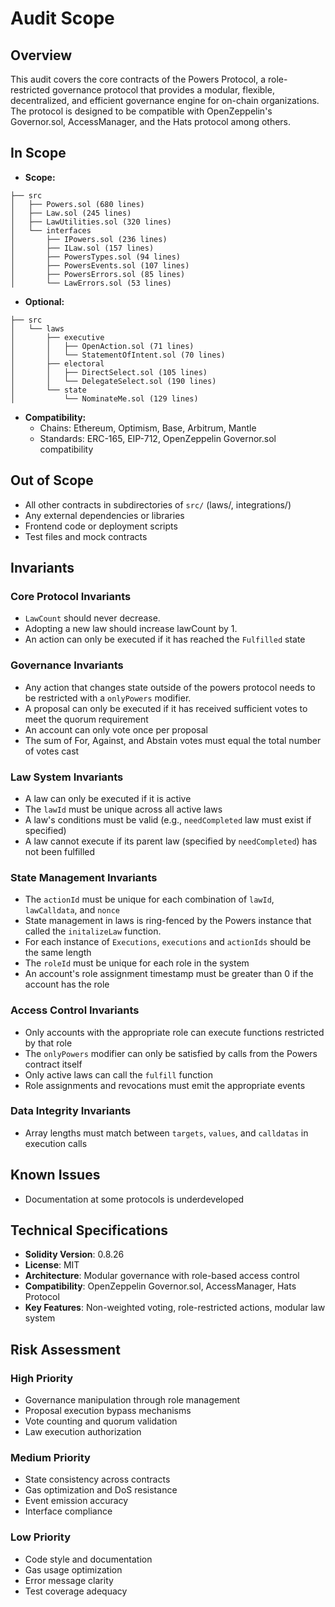 # Audit Scope

## Overview

This audit covers the core contracts of the Powers Protocol, a role-restricted governance protocol that provides a modular, flexible, decentralized, and efficient governance engine for on-chain organizations. The protocol is designed to be compatible with OpenZeppelin's Governor.sol, AccessManager, and the Hats protocol among others.

## In Scope

* **Scope:**

```
├── src
│   ├── Powers.sol (680 lines)
│   ├── Law.sol (245 lines)
│   ├── LawUtilities.sol (320 lines)
│   └── interfaces
│       ├── IPowers.sol (236 lines)
│       ├── ILaw.sol (157 lines)
│       ├── PowersTypes.sol (94 lines)
│       ├── PowersEvents.sol (107 lines)
│       ├── PowersErrors.sol (85 lines)
│       └── LawErrors.sol (53 lines)
```


* **Optional:**

```
├── src
│   └── laws
│       ├── executive
│       │   ├── OpenAction.sol (71 lines)
│       │   └── StatementOfIntent.sol (70 lines)
│       ├── electoral
│       │   ├── DirectSelect.sol (105 lines)
│       │   └── DelegateSelect.sol (190 lines)
│       └── state
│           └── NominateMe.sol (129 lines)
```

* **Compatibility:**
  * Chains: Ethereum, Optimism, Base, Arbitrum, Mantle
  * Standards: ERC-165, EIP-712, OpenZeppelin Governor.sol compatibility

## Out of Scope

- All other contracts in subdirectories of `src/` (laws/, integrations/)
- Any external dependencies or libraries
- Frontend code or deployment scripts
- Test files and mock contracts

## Invariants

### Core Protocol Invariants
- `LawCount` should never decrease.
- Adopting a new law should increase lawCount by 1. 
- An action can only be executed if it has reached the `Fulfilled` state

### Governance Invariants
- Any action that changes state outside of the powers protocol needs to be restricted with a `onlyPowers` modifier.  
- A proposal can only be executed if it has received sufficient votes to meet the quorum requirement
- An account can only vote once per proposal
- The sum of For, Against, and Abstain votes must equal the total number of votes cast

### Law System Invariants
- A law can only be executed if it is active
- The `lawId` must be unique across all active laws
- A law's conditions must be valid (e.g., `needCompleted` law must exist if specified)
- A law cannot execute if its parent law (specified by `needCompleted`) has not been fulfilled

### State Management Invariants
- The `actionId` must be unique for each combination of `lawId`, `lawCalldata`, and `nonce`
- State management in laws is ring-fenced by the Powers instance that called the `initalizeLaw` function.   
- For each instance of `Executions`, `executions` and `actionIds` should be the same length
- The `roleId` must be unique for each role in the system
- An account's role assignment timestamp must be greater than 0 if the account has the role

### Access Control Invariants
- Only accounts with the appropriate role can execute functions restricted by that role
- The `onlyPowers` modifier can only be satisfied by calls from the Powers contract itself
- Only active laws can call the `fulfill` function
- Role assignments and revocations must emit the appropriate events

### Data Integrity Invariants
- Array lengths must match between `targets`, `values`, and `calldatas` in execution calls

## Known Issues

- Documentation at some protocols is underdeveloped

## Technical Specifications

- **Solidity Version**: 0.8.26
- **License**: MIT
- **Architecture**: Modular governance with role-based access control
- **Compatibility**: OpenZeppelin Governor.sol, AccessManager, Hats Protocol
- **Key Features**: Non-weighted voting, role-restricted actions, modular law system

## Risk Assessment

### High Priority
- Governance manipulation through role management
- Proposal execution bypass mechanisms
- Vote counting and quorum validation
- Law execution authorization

### Medium Priority
- State consistency across contracts
- Gas optimization and DoS resistance
- Event emission accuracy
- Interface compliance

### Low Priority
- Code style and documentation
- Gas usage optimization
- Error message clarity
- Test coverage adequacy
